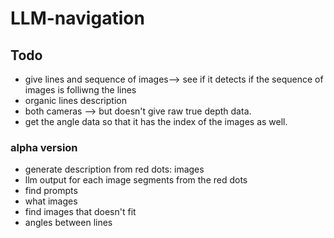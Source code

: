 # LLM-navigation
## Todo 
- give lines and sequence of images--> see if it detects if the sequence of images is folliwng the lines
- organic lines description
- both cameras --> but doesn't give raw true depth data.
- get the angle data so that it has the index of the images as well.  
### alpha version
- generate description from red dots: images 
- llm output for each image segments from the red dots 
- find prompts 
- what images
- find images that doesn't fit 
- angles between lines